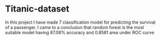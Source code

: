 # Titanic-dataset
In this project I have made 7 classification model for predicting the survival of a passenger.
I came to a conclusion that random forest is the most suitable model having 87.08% accuracy and 0.8581 area under ROC curve  

